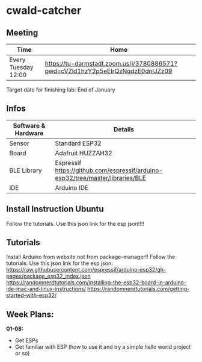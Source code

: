 # cwald-catcher

## Meeting
Time | Home
------------ | -------------
Every Tuesday 12:00 | https://tu-darmstadt.zoom.us/j/3780886571?pwd=cVZld1hzY2p5eEIrQzNqdzE0dnlJZz09

Target date for finishing lab: End of January

## Infos
 Software & Hardware  | Details
------------ | -------------
Sensor | Standard ESP32
Board | Adafruit HUZZAH32
BLE Library | Espressif<br>https://github.com/espressif/arduino-esp32/tree/master/libraries/BLE
IDE | Arduino IDE

## Install Instruction Ubuntu
Follow the tutorials. Use this json link for the esp json!!!!

## Tutorials
Install Arduino from website not from package-manager!!
Follow the tutorials. Use this json link for the esp json: https://raw.githubusercontent.com/espressif/arduino-esp32/gh-pages/package_esp32_index.json
https://randomnerdtutorials.com/installing-the-esp32-board-in-arduino-ide-mac-and-linux-instructions/
https://randomnerdtutorials.com/getting-started-with-esp32/

## Week Plans:

**01-08:**
* Get ESPs
* Get familiar with ESP (how to use it and try a simple hello world project or so)
